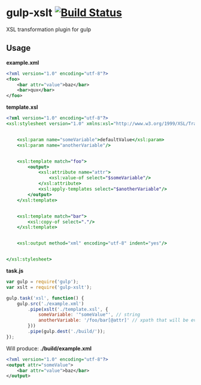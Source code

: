 # gulp-xslt [![Build Status](https://travis-ci.org/vecmezoni/gulp-xslt.svg?branch=master)](https://travis-ci.org/vecmezoni/gulp-xslt)

XSL transformation plugin for gulp

## Usage

**example.xml**
```xml
<?xml version="1.0" encoding="utf-8"?>
<foo>
    <bar attr="value">baz</bar>
    <bar>qux</bar>
</foo>
```

**template.xsl**
```xsl
<?xml version="1.0" encoding="utf-8"?>
<xsl:stylesheet version="1.0" xmlns:xsl="http://www.w3.org/1999/XSL/Transform">


    <xsl:param name="someVariable">defaultValue</xsl:param>
    <xsl:param name="anotherVariable"/>


    <xsl:template match="foo">
        <output>
            <xsl:attribute name="attr">
                <xsl:value-of select="$someVariable"/>
            </xsl:attribute>
            <xsl:apply-templates select="$anotherVariable"/>
        </output>
    </xsl:template>


    <xsl:template match="bar">
        <xsl:copy-of select="."/>
    </xsl:template>


    <xsl:output method="xml" encoding="utf-8" indent="yes"/>


</xsl:stylesheet>
```

**task.js**
```js
var gulp = require('gulp');
var xslt = require('gulp-xslt');

gulp.task('xsl', function() {
    gulp.src('./example.xml')
        .pipe(xslt('./template.xsl', {
            someVariable: '"someValue"', // string
            anotherVariable: '/foo/bar[@attr]' // xpath that will be evaluated
        }))
        .pipe(gulp.dest('./build/'));
});
```

Will produce:
**./build/example.xml**
```xml
<?xml version="1.0" encoding="utf-8"?>
<output attr="someValue">
    <bar attr="value">baz</bar>
</output>
```
